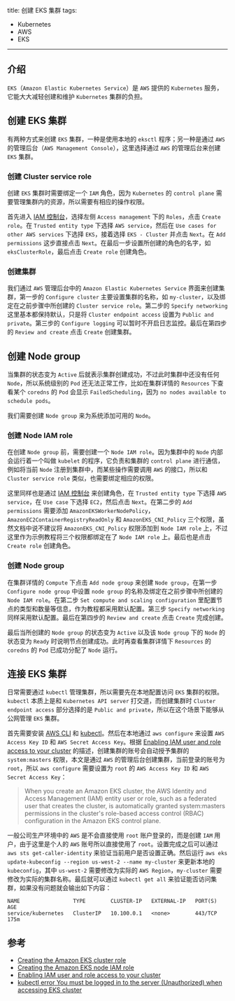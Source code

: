 title: 创建 EKS 集群
tags:
- Kubernetes
- AWS
- EKS
---

## 介绍
`EKS`（`Amazon Elastic Kubernetes Service`）是 `AWS` 提供的 `Kubernetes` 服务，它能大大减轻创建和维护 `Kubernetes` 集群的负担。

## 创建 EKS 集群
有两种方式来创建 `EKS` 集群，一种是使用本地的 `eksctl` 程序；另一种是通过 `AWS` 的管理后台（`AWS Management Console`），这里选择通过 `AWS` 的管理后台来创建 `EKS` 集群。

### 创建 Cluster service role
创建 `EKS` 集群时需要绑定一个 `IAM` 角色，因为 `Kubernetes` 的 `control plane` 需要管理集群内的资源，所以需要有相应的操作权限。

首先进入 [IAM 控制台](https://console.aws.amazon.com/iam/)，选择左侧 `Access management` 下的 `Roles`，点击 `Create role`。在 `Trusted entity type` 下选择 `AWS service`，然后在 `Use cases for other AWS services` 下选择 `EKS`，接着选择 `EKS - Cluster` 并点击 `Next`。在 `Add permissions` 这步直接点击 `Next`。在最后一步设置所创建的角色的名字，如 `eksClusterRole`，最后点击 `Create role` 创建角色。

### 创建集群
我们通过 `AWS` 管理后台中的 `Amazon Elastic Kubernetes Service` 界面来创建集群，第一步的 `Configure cluster` 主要设置集群的名称，如 `my-cluster`，以及绑定在之前步骤中所创建的 `Cluster service role`。第二步的 `Specify networking` 这里基本都保持默认，只是将 `Cluster endpoint access` 设置为 `Public and private`。第三步的 `Configure logging` 可以暂时不开启日志监控。最后在第四步的 `Review and create` 点击 `Create` 创建集群。

## 创建 Node group
当集群的状态变为 `Active` 后就表示集群创建成功，不过此时集群中还没有任何 `Node`，所以系统级别的 `Pod` 还无法正常工作，比如在集群详情的 `Resources` 下查看某个 `coredns` 的 `Pod` 会显示 `FailedScheduling`，因为 `no nodes available to schedule pods`。

我们需要创建 `Node group` 来为系统添加可用的 `Node`。

### 创建 Node IAM role
在创建 `Node group` 前，需要创建一个 `Node IAM role`。因为集群中的 `Node` 内部会运行着一个叫做 `kubelet` 的程序，它负责和集群的 `control plane` 进行通信，例如将当前 `Node` 注册到集群中，而某些操作需要调用 `AWS` 的接口，所以和 `Cluster service role` 类似，也需要绑定相应的权限。

这里同样也是通过 [IAM 控制台](https://console.aws.amazon.com/iam/) 来创建角色，在 `Trusted entity type` 下选择 `AWS service`，在 `Use case` 下选择 `EC2`，然后点击 `Next`。在第二步的 `Add permissions` 需要添加 `AmazonEKSWorkerNodePolicy`，`AmazonEC2ContainerRegistryReadOnly` 和 `AmazonEKS_CNI_Policy` 三个权限，虽然文档中说不建议将 `AmazonEKS_CNI_Policy` 权限添加到 `Node IAM role` 上，不过这里作为示例教程将三个权限都绑定在了 `Node IAM role` 上。最后也是点击 `Create role` 创建角色。

### 创建 Node group
在集群详情的 `Compute` 下点击 `Add node group` 来创建 `Node group`，在第一步 `Configure node group` 中设置 `node group` 的名称及绑定在之前步骤中所创建的 `Node IAM role`。在第二步 `Set compute and scaling configuration` 里配置节点的类型和数量等信息，作为教程都采用默认配置。第三步 `Specify networking` 同样采用默认配置。最后在第四步的 `Review and create` 点击 `Create` 完成创建。

最后当所创建的 `Node group` 的状态变为 `Active` 以及该 `Node group` 下的 `Node` 的状态变为 `Ready` 时说明节点创建成功。此时再查看集群详情下 `Resources` 的 `coredns` 的 `Pod` 已成功分配了 `Node` 运行。

## 连接 EKS 集群
日常需要通过 `kubectl` 管理集群，所以需要先在本地配置访问 `EKS` 集群的权限。`kubectl` 本质上是和 `Kubernetes API server` 打交道，而创建集群时 `Cluster endpoint access` 部分选择的是 `Public and private`，所以在这个场景下能够从公网管理 `EKS` 集群。

首先需要安装 [AWS CLI](https://docs.aws.amazon.com/cli/latest/userguide/getting-started-install.html) 和 [kubectl](https://docs.aws.amazon.com/eks/latest/userguide/install-kubectl.html)。然后在本地通过 `aws configure` 来设置 `AWS Access Key ID` 和 `AWS Secret Access Key`。根据 [Enabling IAM user and role access to your cluster](https://docs.aws.amazon.com/eks/latest/userguide/add-user-role.html) 的描述，创建集群的账号会自动授予集群的 `system:masters` 权限，本文是通过 `AWS` 的管理后台创建集群，当前登录的账号为 `root`，所以 `aws configure` 需要设置为 `root` 的 `AWS Access Key ID` 和 `AWS Secret Access Key`：

> When you create an Amazon EKS cluster, the AWS Identity and Access Management (IAM) entity user or role, such as a federated user that creates the cluster, is automatically granted system:masters permissions in the cluster's role-based access control (RBAC) configuration in the Amazon EKS control plane.

一般公司生产环境中的 `AWS` 是不会直接使用 `root` 账户登录的，而是创建 `IAM` 用户，由于这里是个人的 `AWS` 账号所以直接使用了 `root`。设置完成之后可以通过 `aws sts get-caller-identity` 来验证当前用户是否设置正确。然后运行 `aws eks update-kubeconfig --region us-west-2 --name my-cluster` 来更新本地的 `kubeconfig`，其中 `us-west-2` 需要修改为实际的 `AWS Region`，`my-cluster` 需要修改为实际的集群名称。最后就可以通过 `kubectl get all` 来验证能否访问集群，如果没有问题就会输出如下内容：

```
NAME                 TYPE        CLUSTER-IP   EXTERNAL-IP   PORT(S)   AGE
service/kubernetes   ClusterIP   10.100.0.1   <none>        443/TCP   175m
```

## 参考
* [Creating the Amazon EKS cluster role](https://docs.aws.amazon.com/eks/latest/userguide/service_IAM_role.html#create-service-role)
* [Creating the Amazon EKS node IAM role](https://docs.aws.amazon.com/eks/latest/userguide/create-node-role.html#create-worker-node-role)
* [Enabling IAM user and role access to your cluster](https://docs.aws.amazon.com/eks/latest/userguide/add-user-role.html)
* [kubectl error You must be logged in to the server (Unauthorized) when accessing EKS cluster](https://stackoverflow.com/questions/50791303/kubectl-error-you-must-be-logged-in-to-the-server-unauthorized-when-accessing)